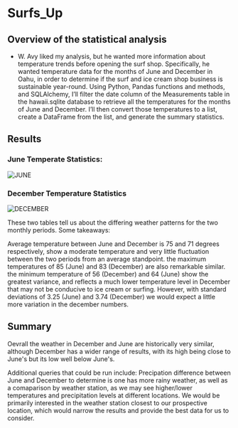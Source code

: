 # Surfs_Up

## Overview of the statistical analysis

 - W. Avy liked my analysis, but he wanted more information about temperature trends before opening the surf shop. Specifically, he wanted temperature data for the months of June and December in Oahu, in order to determine if the surf and ice cream shop business is sustainable year-round. Using Python, Pandas functions and methods, and SQLAlchemy, I’ll filter the date column of the Measurements table in the hawaii.sqlite database to retrieve all the temperatures for the months of June and December. I’ll then convert those temperatures to a list, create a DataFrame from the list, and generate the summary statistics.

## Results
### June Temperate Statistics:
![JUNE](https://user-images.githubusercontent.com/91230277/148702540-9417e5de-c257-46e2-9c70-b7ff97fe5d04.png)
### December Temperature Statistics
![DECEMBER](https://user-images.githubusercontent.com/91230277/148702544-f080df2b-ba34-4811-a328-947d6fc3ff22.png)

These two tables tell us about the differing weather patterns for the two monthly periods. Some takeaways:

Average temperature between June and December is 75 and 71 degrees respectively, show a moderate temperature and very little fluctuation between the two periods from an average standpoint.
the maximum temperatures of 85 (June) and 83 (December) are also remarkable similar.
the minimum temperature of 56 (December) and 64 (June) show the greatest variance, and reflects a much lower temperature level in December that may not be conducive to ice cream or surfing. However, with standard deviations of 3.25 (June) and 3.74 (December) we would expect a little more variation in the december numbers.
## Summary
Oevrall the weather in December and June are historically very similar, although December has a wider range of results, with its high being close to June's but its low well below June's.

Additional queries that could be run include: Precipation difference between June and December to determine is one has more rainy weather, as well as a comaparison by weather station, as we may see higher/lower temperatures and precipitation levels at different locations. We would be primarily interested in the weather station closest to our prospective location, which would narrow the results and provide the best data for us to consider.
